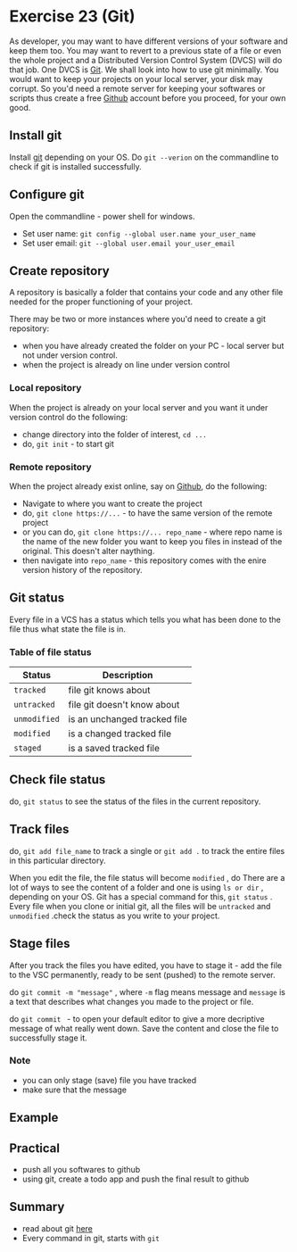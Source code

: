 # Exercise 23 (Git)
As developer, you may want to have different versions of your software and keep them too. You may want to revert to a previous state of a file or even the whole project and a Distributed Version Control System (DVCS) will do that job. One DVCS is [Git][git-site]. We shall look into how to use git minimally.
You would want to keep your projects on your local server, your disk may corrupt. So you'd need a remote server for keeping your softwares or scripts thus create a free [Github][github-site] account before you proceed, for your own good.

## Install git

Install [git][git-site] depending on your OS. Do `git --verion` on the commandline to check if git is installed successfully.

## Configure git

Open the commandline - power shell for windows.

* Set user name: `git config --global user.name your_user_name` 
* Set user email: `git --global user.email your_user_email` 

## Create repository

A repository is basically a folder that contains your code and any other file needed for the proper functioning of your project.

There may be two or more instances where you'd need to create a git repository:

* when you have already created the folder on your PC - local server but not under version control.
* when the project is already on line under version control

### Local repository

When the project is already on your local server and you want it under version control do the following:

* change directory into the folder of interest, `cd ...` 
* do, `git init` - to start git

### Remote repository

When the project already exist online, say on [Github][github-site], do the following:

* Navigate to where you want to create the project
* do, `git clone https://...` - to have the same version of the remote project
* or you can do, `git clone https://... repo_name` - where repo name is the name of the new folder you want to keep you files in instead of the original. This doesn't alter naything.
* then navigate into `repo_name` - this repository comes with the enire version history of the repository.

## Git status

Every file in a VCS has a status which tells you what has been done to the file thus what state the file is in.

### Table of file status

| Status        | Description |
| ------------- | ----------- |
| `tracked` | file git knows about |
| `untracked` | file git doesn't know about |
| `unmodified` | is an unchanged tracked file |
| `modified` | is a changed tracked file |
| `staged` | is a saved tracked file |

## Check file status

do, `git status` to see the status of the files in the current repository.

## Track files

do, `git add file_name` to track a single or `git add .` to track the entire files in this particular directory.

When you edit the file, the file status will become `modified` , do 
There are a lot of ways to see the content of a folder and one is using `ls or dir` , depending on your OS. Git has a special command for this, `git status` . Every file when you clone or initial git, all the files will be `untracked` and `unmodified` .check the status as you write to your project.

## Stage files

After you track the files you have edited, you have to stage it - add the file to the VSC permanently, ready to be sent (pushed) to the remote server.

do `git commit -m "message"` , where `-m` flag means message and `message` is a text that describes what changes you made to the project or file.

do `git commit ` - to open your default editor to give a more decriptive message of what really went down. Save the content and close the file to successfully stage it.

### Note

* you can only stage (save) file you have tracked
* make sure that the message

## Example

## Practical

* push all you softwares to github
* using git, create a todo app and push the final result to github

## Summary

* read about git [here][git-site]
* Every command in git, starts with `git` 

#
[git-site]:https://git-scm.com
[github-site]:https://github.com
[bitbucket-site]:https://bitbucket.org

